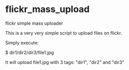 flickr_mass_upload
==================

flickr simple mass uploader

This is a very very simple script to upload files on flickr. 

Simply execute:

$ dir1/dir2/dir3/file1.jpg

It will upload file1.jpg with 3 tags: "dir1", "dir2" and "dir3"

